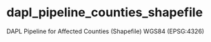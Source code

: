 # dapl_pipeline_counties_shapefile

DAPL Pipeline for Affected Counties (Shapefile) WGS84 (EPSG:4326)
